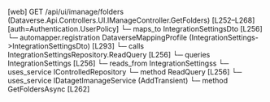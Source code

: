 [web] GET /api/ui/imanage/folders  (Dataverse.Api.Controllers.UI.IManageController.GetFolders)  [L252–L268] [auth=Authentication.UserPolicy]
  └─ maps_to IntegrationSettingsDto [L256]
    └─ automapper.registration DataverseMappingProfile (IntegrationSettings->IntegrationSettingsDto) [L293]
  └─ calls IntegrationSettingsRepository.ReadQuery [L256]
  └─ queries IntegrationSettings [L256]
    └─ reads_from IntegrationSettingss
  └─ uses_service IControlledRepository<IntegrationSettings>
    └─ method ReadQuery [L256]
  └─ uses_service IDatagetImanageService (AddTransient)
    └─ method GetFoldersAsync [L262]

